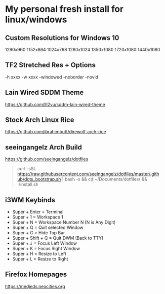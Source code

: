 # My personal fresh install for linux/windows

## Custom Resolutions for Windows 10
1280x960
1152x864
1024x768
1280x1024
1350x1080
1720x1080
1440x1080

## TF2 Stretched Res + Options
-h xxxx -w xxxx -windowed -noborder -novid

## Lain Wired SDDM Theme
https://github.com/lll2yu/sddm-lain-wired-theme

## Stock Arch Linux Rice
https://github.com/ibrahimbutt/direwolf-arch-rice

## seeingangelz Arch Build
https://github.com/seeingangelz/dotfiles
> curl -sSL https://raw.githubusercontent.com/seeingangelz/dotfiles/master/.github/dots_bootstrap.sh | bash -s && cd ~/Documents/dotfiles/ && ./install.sh

## i3WM Keybinds
- Super + Enter = Terminal
- Super + 1 = Workspace 1
- Super + N = Workspace Number N (N is Any Digit)
- Super + Q = Quit selected Window
- Super + G = Hide Top Bar
- Super + Shift + Q = Quit DWM (Back to TTY)
- Super + J = Focus Left Window
- Super + K = Focus Right Window
- Super + H = Resize to Left
- Super + L = Resize to Right

## Firefox Homepages
https://medjeds.neocities.org
